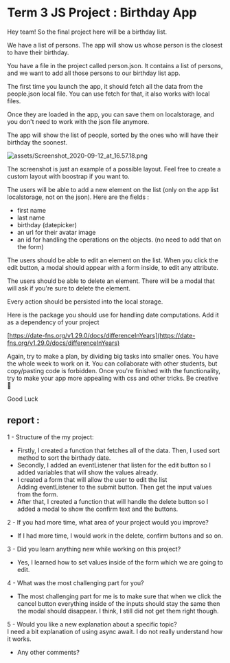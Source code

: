 # Term 3 JS Project : Birthday App

Hey team! So the final project here will be a birthday list.

We have a list of persons. The app will show us whose person is the closest to have their birthday.

You have a file in the project called person.json. It contains a list of persons, and we want to add all those persons to our birthday list app.

The first time you launch the app, it should fetch all the data from the people.json local file. You can use fetch for that, it also works with local files.

Once they are loaded in the app, you can save them on localstorage, and you don't need to work with the json file anymore.

The app will show the list of people, sorted by the ones who will have their birthday the soonest.

![assets/Screenshot_2020-09-12_at_16.57.18.png](assets/Screenshot_2020-09-12_at_16.57.18.png)

The screenshot is just an example of a possible layout. Feel free to create a custom layout with boostrap if you want to.

The users will be able to add a new element on the list (only on the app list localstorage, not on the json). Here are the fields :

-   first name
-   last name
-   birthday (datepicker)
-   an url for their avatar image
-   an id for handling the operations on the objects. (no need to add that on the form)

The users should be able to edit an element on the list. When you click the edit button, a modal should appear with a form inside, to edit any attribute.

The users should be able to delete an element. There will be a modal that will ask if you're sure to delete the element.

Every action should be persisted into the local storage.

Here is the package you should use for handling date computations. Add it as a dependency of your project

[https://date-fns.org/v1.29.0/docs/differenceInYears](https://date-fns.org/v1.29.0/docs/differenceInYears)

Again, try to make a plan, by dividing big tasks into smaller ones.
You have the whole week to work on it. You can collaborate with other students, but copy/pasting code is forbidden.
Once you're finished with the functionality, try to make your app more appealing with css and other tricks.
Be creative 🎨

Good Luck



## report :

 1 - Structure of the my project:  
- Firstly, I created a function that fetches all of the data. Then, I used sort method to sort the birthady date.  
-  Secondly, I added an eventListener that listen for the edit button so I added variables that will show the values already.  
-  I created a form that will allow the user to edit the list  
  Adding eventListener to the submit button. Then get the input values from the form. 
-  After that, I created a function that will handle the delete button so I added a modal to show the confirm text and the buttons.  


2 - If you had more time, what area of your project would you improve?
 - If I had more time, I would work in the delete, confirm buttons and so on.
     
3 - Did you learn anything new while working on this project?
  - Yes, I learned how to set values inside of the form which we are going to edit.
    
4 - What was the most challenging part for you?
   - The most challenging part for me is to make sure that when we click the cancel button everything inside of the inputs should stay the same then the modal should disappear. I think, I still did not get them right though.  

5 - Would you like a new explanation about a specific topic?  
 I need a bit explanation of using async await. I do not really understand how it works.
- Any other comments?
